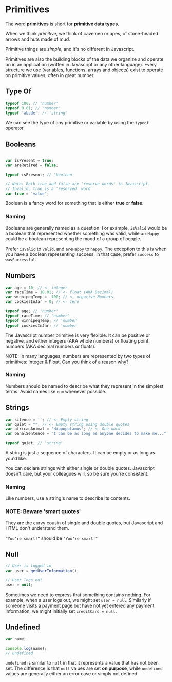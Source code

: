 # Primitives

The word **primitives** is short for **primitive data types**.

When we think _primitive_, we think of cavemen or apes, of stone-headed arrows and huts made of mud.

Primitive things are _simple_, and it's no different in Javascript.

Primitives are also the building blocks of the data we organize and operate on
in an application (written in Javascript or any other language).
Every structure we use (variables, functions, arrays and objects)
exist to operate on primitive values, often in great number.

## Type Of

```javascript
typeof 100; // 'number'
typeof 0.01; // 'number'
typeof 'abcde'; // 'string'
```

We can see the type of any primitive or variable by using the `typeof` operator.


## Booleans

```javascript

var isPresent = true;
var areRetired = false;

typeof isPresent; // 'boolean'

// Note: Both true and false are 'reserve words' in Javascript.
// Invalid, true is a 'reserved' word
var true = 'value';
```

Boolean is a fancy word for something that is either __true__ or __false__.

### Naming

Booleans are generally named as a question.
For example, `isValid` would be a boolean that represented whether something was valid,
while `areHappy` could be a boolean representing the mood of a group of people.

Prefer `isValid` to `valid`, and `areHappy` to `happy`.
The exception to this is when you have a boolean representing success, in that case, prefer `success` to `wasSuccessful`.


## Numbers

```javascript
var age = 10; // <- integer
var raceTime = 10.01; // <- float (AKA Decimal)
var winnipegTemp = -100; // <- negative Numbers
var cookiesInJar = 0; // <- zero

typeof age; // 'number'
typeof raceTime; // 'number'
typeof winnipegTemp; // 'number'
typeof cookiesInJar; // 'number'
```


The Javascript number primitive is very flexible.
It can be positive or negative, and either integers (AKA whole numbers) or floating point numbers (AKA decimal numbers or floats).

NOTE: In many languages, numbers are represented by two types of primitives: Integer & Float. Can you think of a reason why?

### Naming

Numbers should be named to describe what they represent in the simplest terms.
Avoid names like `num` whenever possible.

## Strings

```javascript
var silence = ''; // <- Empty string
var quiet = ""; // <- Empty string using double quotes
var africanAnimal = 'Hippopotamus'; // <- One word
var banalSentence = "I can be as long as anyone decides to make me..."; // Long strings

typeof quiet; // 'string'
```

A string is just a sequence of characters. It can be empty or as long as you'd like.

You can declare strings with either single or double quotes.
Javascript doesn't care, but your colleagues will, so be sure you're consistent.

### Naming

Like numbers, use a string's name to describe its contents.

### NOTE: Beware 'smart quotes'

They are the curvy cousin of single and double quotes, but Javascript and HTML don't understand them.

`“You’re smart!”` should be `"You're smart!"`

## Null

```javascript
// User is logged in
var user = getUserInformation();

// User logs out
user = null;
```

Sometimes we need to express that something contains nothing.
For example, when a user logs out, we might set `user = null`.
Similarly if someone visits a payment page but have not yet entered any payment information,
we might initially set `creditCard = null`.

## Undefined

```javascript
var name;

console.log(name);
// undefined
```

`undefined` is similar to `null` in that it represents a value that has not been set.
The difference is that `null` values are set __on purpose__, while `undefined` values are generally either an error case or simply not defined.

